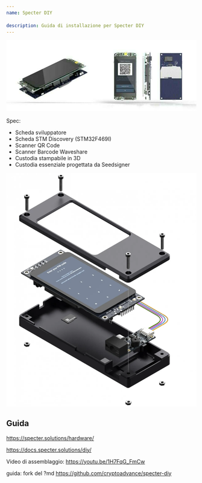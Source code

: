 ```yaml
---
name: Specter DIY

description: Guida di installazione per Specter DIY
---
```


![cover](assets/cover.jpeg)

Spec:

- Scheda sviluppatore
- Scheda STM Discovery (STM32F469I)
- Scanner QR Code
- Scanner Barcode Waveshare
- Custodia stampabile in 3D
- Custodia essenziale progettata da Seedsigner

![vista del dispositivo](assets/2.webp)

## Guida

https://specter.solutions/hardware/

https://docs.specter.solutions/diy/

Video di assemblaggio: https://youtu.be/1H7FqG_FmCw

guida: fork del ?md https://github.com/cryptoadvance/specter-diy
